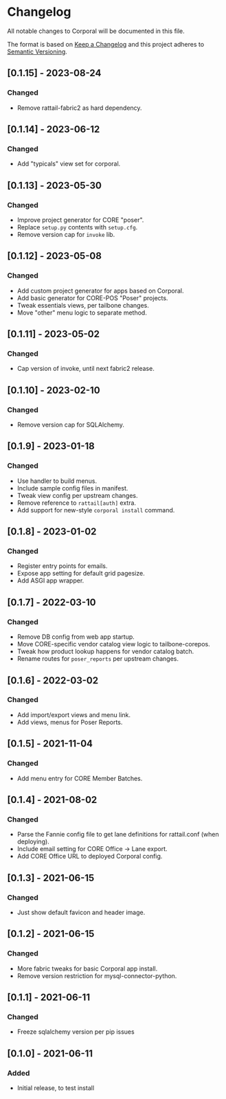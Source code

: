 
# Changelog
All notable changes to Corporal will be documented in this file.

The format is based on [Keep a Changelog](http://keepachangelog.com/en/1.0.0/)
and this project adheres to [Semantic Versioning](http://semver.org/spec/v2.0.0.html).

## [0.1.15] - 2023-08-24
### Changed
- Remove rattail-fabric2 as hard dependency.

## [0.1.14] - 2023-06-12
### Changed
- Add "typicals" view set for corporal.

## [0.1.13] - 2023-05-30
### Changed
- Improve project generator for CORE "poser".
- Replace `setup.py` contents with `setup.cfg`.
- Remove version cap for `invoke` lib.

## [0.1.12] - 2023-05-08
### Changed
- Add custom project generator for apps based on Corporal.
- Add basic generator for CORE-POS "Poser" projects.
- Tweak essentials views, per tailbone changes.
- Move "other" menu logic to separate method.

## [0.1.11] - 2023-05-02
### Changed
- Cap version of invoke, until next fabric2 release.

## [0.1.10] - 2023-02-10
### Changed
- Remove version cap for SQLAlchemy.

## [0.1.9] - 2023-01-18
### Changed
- Use handler to build menus.
- Include sample config files in manifest.
- Tweak view config per upstream changes.
- Remove reference to `rattail[auth]` extra.
- Add support for new-style `corporal install` command.

## [0.1.8] - 2023-01-02
### Changed
- Register entry points for emails.
- Expose app setting for default grid pagesize.
- Add ASGI app wrapper.

## [0.1.7] - 2022-03-10
### Changed
- Remove DB config from web app startup.
- Move CORE-specific vendor catalog view logic to tailbone-corepos.
- Tweak how product lookup happens for vendor catalog batch.
- Rename routes for `poser_reports` per upstream changes.

## [0.1.6] - 2022-03-02
### Changed
- Add import/export views and menu link.
- Add views, menus for Poser Reports.

## [0.1.5] - 2021-11-04
### Changed
- Add menu entry for CORE Member Batches.

## [0.1.4] - 2021-08-02
### Changed
- Parse the Fannie config file to get lane definitions for rattail.conf (when deploying).
- Include email setting for CORE Office -> Lane export.
- Add CORE Office URL to deployed Corporal config.

## [0.1.3] - 2021-06-15
### Changed
- Just show default favicon and header image.

## [0.1.2] - 2021-06-15
### Changed
- More fabric tweaks for basic Corporal app install.
- Remove version restriction for mysql-connector-python.

## [0.1.1] - 2021-06-11
### Changed
- Freeze sqlalchemy version per pip issues

## [0.1.0] - 2021-06-11
### Added
- Initial release, to test install
